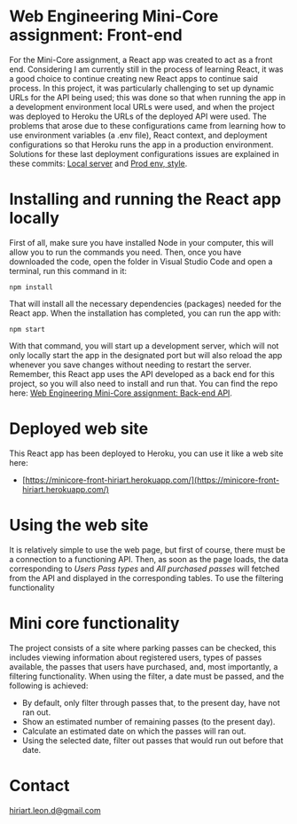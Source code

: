 # Web Engineering Mini-Core assignment: Front-end
For the Mini-Core assignment, a React app was created to act as a front end. Considering I am currently still in the process of learning React, it was a good choice to continue creating new React apps to continue said process. In this project, it was particularly challenging to set up dynamic URLs for the API being used; this was done so that when running the app in a development environment local URLs were used, and when the project was deployed to Heroku the URLs of the deployed API were used. The problems that arose due to these configurations came from learning how to use environment variables (a .env file), React context, and deployment configurations so that Heroku runs the app in a production environment. Solutions for these last deployment configurations issues are explained in these commits: [Local server](https://github.com/Diego-Hiriart/Minicore-Frontend/commit/e8f19b693512f5a9b0a71f2e61e8c372bd09867c) and [Prod env, style](https://github.com/Diego-Hiriart/Minicore-Frontend/commit/5f7b271b973d14f4a8df5dbb9296826f22893e0e).

# Installing and running the React app locally
First of all, make sure you have installed Node in your computer, this will allow you to run the commands you need. Then, once you have downloaded the code, open the folder in Visual Studio Code and open a terminal, run this command in it:
```
npm install
```
That will install all the necessary dependencies (packages) needed for the React app. When the installation has completed, you can run the app with:
```
npm start
```
With that command, you will start up a development server, which will not only locally start the app in the designated port but will also reload the app whenever you save changes without needing to restart the server.\
Remember, this React app uses the API developed as a back end for this project, so you will also need to install and run that. You can find the repo here: [Web Engineering Mini-Core assignment: Back-end API](https://github.com/Diego-Hiriart/Minicore-Backend).

# Deployed web site
This React app has been deployed to Heroku, you can use it like a web site here:
  - [https://minicore-front-hiriart.herokuapp.com/](https://minicore-front-hiriart.herokuapp.com/)

# Using the web site
It is relatively simple to use the web page, but first of course, there must be a connection to a functioning API. Then, as soon as the page loads, the data corresponding to *Users* *Pass types* and *All purchased passes* will fetched from the API and displayed in the corresponding tables. To use the filtering functionality 

# Mini core functionality
The project consists of a site where parking passes can be checked, this includes viewing information about registered users, types of passes available, the passes that users have purchased, and, most importantly, a filtering functionality. When using the filter, a date must be passed, and the following is achieved:
  - By default, only filter through passes that, to the present day, have not ran out.
  - Show an estimated number of remaining passes (to the present day).
  - Calculate an estimated date on which the passes will ran out.
  - Using the selected date, filter out passes that would run out before that date.

# Contact
[hiriart.leon.d@gmail.com](mailto:hiriart.leon.d@gmail.com)
